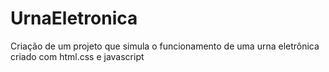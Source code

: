 # UrnaEletronica
 Criação de um projeto que simula o funcionamento de uma urna eletrônica criado com html.css e javascript
